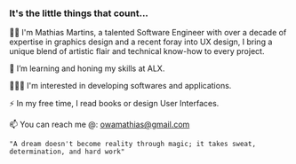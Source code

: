 ### It's the little things that count...

👋🏿 I'm Mathias Martins, a talented Software Engineer with over a decade of expertise in graphics design and a recent foray into UX design, I bring a unique blend of artistic flair and technical know-how to every project.

🌱 I’m learning and honing my skills at ALX.

👨🏿‍💻 I'm interested in developing softwares and applications.

⚡ In my free time, I read books or design User Interfaces.

📫 You can reach me @: owamathias@gmail.com

```"A dream doesn't become reality through magic; it takes sweat, determination, and hard work"```
